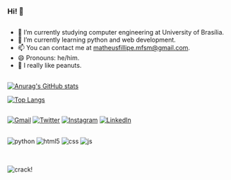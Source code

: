 ### Hi! 🙂
##

- 🔭 I’m currently studying computer engineering at University of Brasília.
- 🌱 I’m currently learning python and web development.
- 📫 You can contact me at matheusfillipe.mfsm@gmail.com.
- 😄 Pronouns: he/him.
- 🥜 I really like peanuts.

##

[![Anurag's GitHub stats](https://github-readme-stats-sigma-five.vercel.app/api?username=matheusmendoim&count_private=true&show_icons=true&theme=tokyonight)](https://github.com/anuraghazra/github-readme-stats)

[![Top Langs](https://github-readme-stats-sigma-five.vercel.app/api/top-langs/?username=matheusmendoim&layout=compact&theme=tokyonight)](https://github.com/anuraghazra/github-readme-stats)

##
[![Gmail](https://img.shields.io/badge/Gmail-D14836?style=for-the-badge&logo=gmail&logoColor=white)](mailto:matheusfillipe.mfsm@gmail.com)
[![Twitter](https://img.shields.io/badge/Twitter-1DA1F2?style=for-the-badge&logo=twitter&logoColor=white)](https://twitter.com/matheus_mendoim)
[![Instagram](https://img.shields.io/badge/Instagram-E4405F?style=for-the-badge&logo=instagram&logoColor=white)](https://www.instagram.com/matheus_mendoim/)
[![LinkedIn](https://img.shields.io/badge/LinkedIn-0077B5?style=for-the-badge&logo=linkedin&logoColor=white)](https://www.linkedin.com/in/matheus-fillipe-de-souza-mendes-743b881b1/)
  
##
<div style="display: inline_block">
  <img align="center" alt="python" src="https://img.shields.io/badge/Python-3776AB?style=for-the-badge&logo=python&logoColor=white" >
  <img align="center" alt="html5" src="https://img.shields.io/badge/HTML5-E34F26?style=for-the-badge&logo=html5&logoColor=white" />
  <img align="center" alt="css" src="https://img.shields.io/badge/CSS3-1572B6?style=for-the-badge&logo=css3&logoColor=white" />
  <img align="center" alt="js" src="https://img.shields.io/badge/JavaScript-F7DF1E?style=for-the-badge&logo=javascript&logoColor=black" />
</div><br/>

##
![crack!](https://user-images.githubusercontent.com/100967260/211827387-9762385c-3bf7-42cc-a42d-c903b8ff985d.gif)
